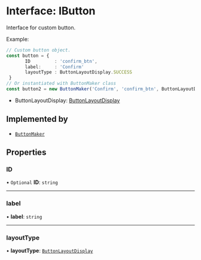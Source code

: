 # Interface: IButton

Interface for custom button.

Example:
```typescript
// Custom button object.
const button = {
       ID         : 'confirm_btn',
       label:     : 'Confirm'
       layoutType : ButtonLayoutDisplay.SUCCESS
 }
// Or instantiated with ButtonMaker class
const button2 = new ButtonMaker('Confirm', 'confirm_btn', ButtonLayoutDisplay.SUCCESS)
```
* ButtonLayoutDisplay: [ButtonLayoutDisplay](#/documentation/enum-ButtonLayoutDisplay)

## Implemented by

- [`ButtonMaker`](#/documentation/class-ButtonMaker)

## Properties

### ID

• `Optional` **ID**: `string`

___

### label

• **label**: `string`

___

### layoutType

• **layoutType**: [`ButtonLayoutDisplay`](#/documentation/enum-ButtonLayoutDisplay)
